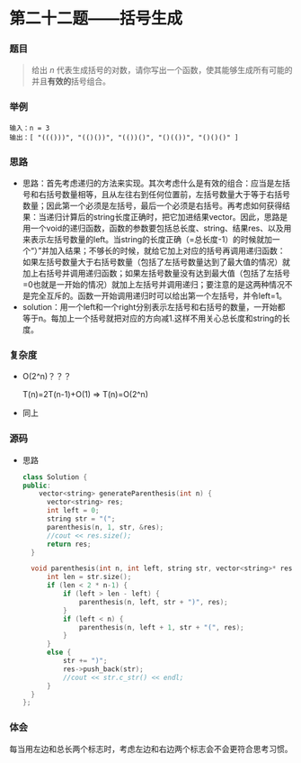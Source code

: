 # 第二十二题——括号生成

### 题目

> 给出 *n* 代表生成括号的对数，请你写出一个函数，使其能够生成所有可能的并且**有效的**括号组合。

### 举例

```
输入：n = 3
输出：[ "((()))", "(()())", "(())()", "()(())", "()()()" ]
```

### 思路

* 思路：首先考虑递归的方法来实现。其次考虑什么是有效的组合：应当是左括号和右括号数量相等，且从左往右到任何位置前，左括号数量大于等于右括号数量；因此第一个必须是左括号，最后一个必须是右括号。再考虑如何获得结果：当递归计算后的string长度正确时，把它加进结果vector。因此，思路是用一个void的递归函数，函数的参数要包括总长度、string、结果res、以及用来表示左括号数量的left。当string的长度正确（=总长度-1）的时候就加一个“）”并加入结果；不够长的时候，就给它加上对应的括号再调用递归函数：如果左括号数量大于右括号数量（包括了左括号数量达到了最大值的情况）就加上右括号并调用递归函数；如果左括号数量没有达到最大值（包括了左括号=0也就是一开始的情况）就加上左括号并调用递归；要注意的是这两种情况不是完全互斥的。函数一开始调用递归时可以给出第一个左括号，并令left=1。
* solution：用一个left和一个right分别表示左括号和右括号的数量，一开始都等于n。每加上一个括号就把对应的方向减1.这样不用关心总长度和string的长度。

### 复杂度

- O(2^n)？？？

  T(n)=2T(n-1)+O(1) => T(n)=O(2^n)

- 同上

### 源码

* 思路

  ```c++
  class Solution {
  public:
      vector<string> generateParenthesis(int n) {
  		vector<string> res;
  		int left = 0;
  		string str = "(";
  		parenthesis(n, 1, str, &res);
  		//cout << res.size();
  		return res;
  	}
  
  	void parenthesis(int n, int left, string str, vector<string>* res ) {
  		int len = str.size();
  		if (len < 2 * n-1) {
  			if (left > len - left) {
  				parenthesis(n, left, str + ")", res);
  			}
  			if (left < n) {
  				parenthesis(n, left + 1, str + "(", res);
  			}
  		}
  		else {
  			str += ")";
  			res->push_back(str);
  			//cout << str.c_str() << endl;
  		}		
  	} 
  };
  ```

### 体会

每当用左边和总长两个标志时，考虑左边和右边两个标志会不会更符合思考习惯。